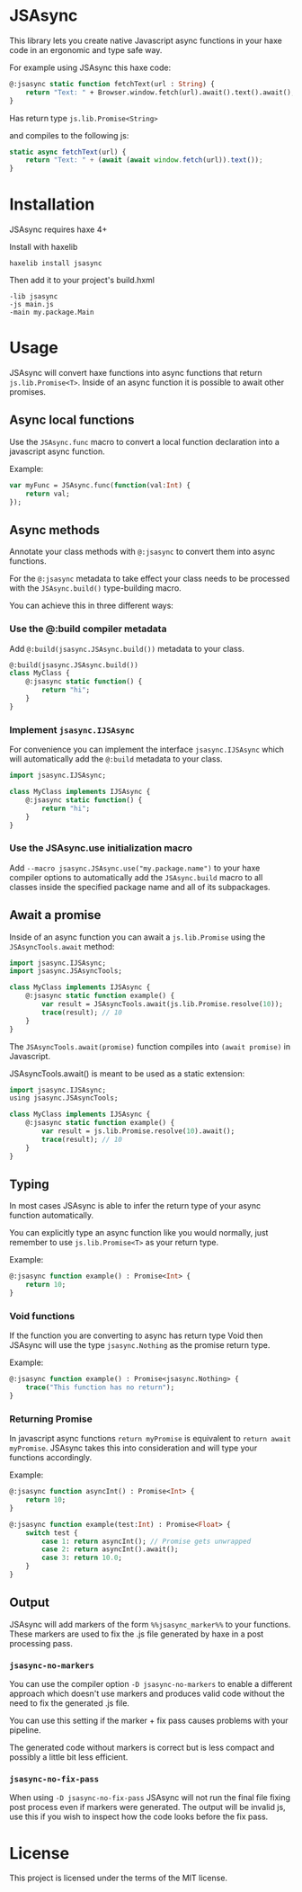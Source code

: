 
# JSAsync

This library lets you create native Javascript async functions in your haxe code in an ergonomic and type safe way.

For example using JSAsync this haxe code:
```haxe
@:jsasync static function fetchText(url : String) {
    return "Text: " + Browser.window.fetch(url).await().text().await();
}
```
Has return type `js.lib.Promise<String>`

and compiles to the following js:
```js
static async fetchText(url) {
    return "Text: " + (await (await window.fetch(url)).text());
}
```

# Installation

JSAsync requires haxe 4+

Install with haxelib
```
haxelib install jsasync
```

Then add it to your project's build.hxml
```
-lib jsasync
-js main.js
-main my.package.Main
```

# Usage

JSAsync will convert haxe functions into async functions that return `js.lib.Promise<T>`. Inside of an async function it is possible to await other promises.

## Async local functions

Use the `JSAsync.func` macro to convert a local function declaration into a javascript async function.

Example:
```haxe
var myFunc = JSAsync.func(function(val:Int) {
    return val;
});
```

## Async methods

Annotate your class methods with `@:jsasync` to convert them into async functions.

For the `@:jsasync` metadata to take effect your class needs to be processed with the `JSAsync.build()` type-building macro.

You can achieve this in three different ways:

### Use the @:build compiler metadata
Add `@:build(jsasync.JSAsync.build())` metadata to your class.
```haxe 
@:build(jsasync.JSAsync.build())
class MyClass {
    @:jsasync static function() {
        return "hi";
    }
}
```

### Implement `jsasync.IJSAsync`
For convenience you can implement the interface `jsasync.IJSAsync` which will automatically add the `@:build` metadata to your class.

```haxe
import jsasync.IJSAsync;

class MyClass implements IJSAsync {
    @:jsasync static function() {
        return "hi";
    }
}
```

### Use the JSAsync.use initialization macro

Add `--macro jsasync.JSAsync.use("my.package.name")` to your haxe compiler options to automatically add the `JSAsync.build` macro to all classes inside the specified package name and all of its subpackages.

## Await a promise

Inside of an async function you can await a `js.lib.Promise` using the `JSAsyncTools.await` method:

```haxe
import jsasync.IJSAsync;
import jsasync.JSAsyncTools;

class MyClass implements IJSAsync {
    @:jsasync static function example() {
        var result = JSAsyncTools.await(js.lib.Promise.resolve(10));
        trace(result); // 10
    }
}
```

The `JSAsyncTools.await(promise)` function compiles into `(await promise)` in Javascript.

JSAsyncTools.await() is meant to be used as a static extension:

```haxe
import jsasync.IJSAsync;
using jsasync.JSAsyncTools;

class MyClass implements IJSAsync {
    @:jsasync static function example() {
        var result = js.lib.Promise.resolve(10).await();
        trace(result); // 10
    }
}
```

## Typing

In most cases JSAsync is able to infer the return type of your async function automatically.

You can explicitly type an async function like you would normally, just remember to use `js.lib.Promise<T>` as your return type.

Example:
```haxe
@:jsasync function example() : Promise<Int> {
    return 10;
}
```

### Void functions

If the function you are converting to async has return type Void then JSAsync will use the type `jsasync.Nothing` as the promise return type.

Example:
```haxe
@:jsasync function example() : Promise<jsasync.Nothing> {
    trace("This function has no return");
}
```

### Returning Promise

In javascript async functions `return myPromise` is equivalent to `return await myPromise`. JSAsync takes this into consideration and will type your functions accordingly.

Example:
```haxe
@:jsasync function asyncInt() : Promise<Int> {
    return 10;
}

@:jsasync function example(test:Int) : Promise<Float> {
    switch test {
        case 1: return asyncInt(); // Promise gets unwrapped
        case 2: return asyncInt().await();
        case 3: return 10.0;
    }
}
```

## Output

JSAsync will add markers of the form `%%jsasync_marker%%` to your functions. These markers are used to fix the .js file generated by haxe in a post processing pass.

### `jsasync-no-markers`
You can use the compiler option `-D jsasync-no-markers` to enable a different approach which doesn't use markers and produces valid code without the need to fix the generated .js file.

You can use this setting if the marker + fix pass causes problems with your pipeline.

The generated code without markers is correct but is less compact and possibly a little bit less efficient.

### `jsasync-no-fix-pass`

When using `-D jsasync-no-fix-pass` JSAsync will not run the final file fixing post process even if markers were generated. The output will be invalid js, use this if you wish to inspect how the code looks before the fix pass.


# License

This project is licensed under the terms of the MIT license.